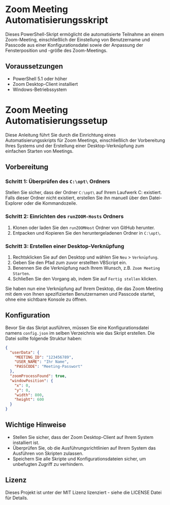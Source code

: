 # Zoom Meeting Automatisierungsskript

Dieses PowerShell-Skript ermöglicht die automatisierte Teilnahme an einem Zoom-Meeting, einschließlich der Einstellung von Benutzername und Passcode aus einer Konfigurationsdatei sowie der Anpassung der Fensterposition und -größe des Zoom-Meetings.

## Voraussetzungen

- PowerShell 5.1 oder höher
- Zoom Desktop-Client installiert
- Windows-Betriebssystem

# Zoom Meeting Automatisierungssetup

Diese Anleitung führt Sie durch die Einrichtung eines Automatisierungsskripts für Zoom Meetings, einschließlich der Vorbereitung Ihres Systems und der Erstellung einer Desktop-Verknüpfung zum einfachen Starten von Meetings.

## Vorbereitung

### Schritt 1: Überprüfen des `C:\opt\` Ordners

Stellen Sie sicher, dass der Ordner `C:\opt\` auf Ihrem Laufwerk C: existiert. Falls dieser Ordner nicht existiert, erstellen Sie ihn manuell über den Datei-Explorer oder die Kommandozeile.

### Schritt 2: Einrichten des `runZOOM-Hosts` Ordners

1. Klonen oder laden Sie den `runZOOMHost` Ordner von GitHub herunter.
2. Entpacken und Kopieren Sie den heruntergeladenen Ordner in `C:\opt\`.

### Schritt 3: Erstellen einer Desktop-Verknüpfung

1. Rechtsklicken Sie auf den Desktop und wählen Sie `Neu` > `Verknüpfung`.
2. Geben Sie den Pfad zum zuvor erstellten VBScript ein.
3. Benennen Sie die Verknüpfung nach Ihrem Wunsch, z.B. `Zoom Meeting Starten`.
4. Schließen Sie den Vorgang ab, indem Sie auf `Fertig stellen` klicken.

Sie haben nun eine Verknüpfung auf Ihrem Desktop, die das Zoom Meeting mit dem von Ihnen spezifizierten Benutzernamen und Passcode startet, ohne eine sichtbare Konsole zu öffnen.

## Konfiguration

Bevor Sie das Skript ausführen, müssen Sie eine Konfigurationsdatei namens `config.json` im selben Verzeichnis wie das Skript erstellen. Die Datei sollte folgende Struktur haben:

```json
{
  "userData": {
    "MEETING_ID": "123456789",
    "USER_NAME": "Ihr Name",
    "PASSCODE": "Meeting-Passwort"
  },
  "zoomProcessFound": true,
  "windowPosition": {
    "x": 0,
    "y": 0,
    "width": 800,
    "height": 600
  }
}
```
## Wichtige Hinweise

- Stellen Sie sicher, dass der Zoom Desktop-Client auf Ihrem System installiert ist.
- Überprüfen Sie, ob die Ausführungsrichtlinien auf Ihrem System das Ausführen von Skripten zulassen.
- Speichern Sie alle Skripte und Konfigurationsdateien sicher, um unbefugten Zugriff zu verhindern.

## Lizenz

Dieses Projekt ist unter der MIT Lizenz lizenziert - siehe die LICENSE Datei für Details.
